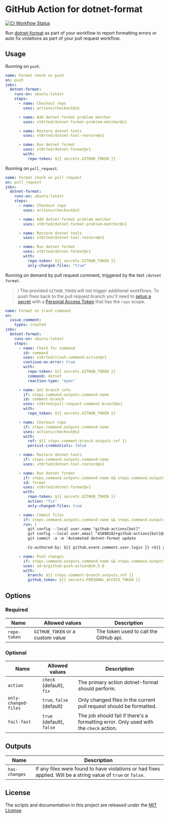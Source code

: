 # GitHub Action for dotnet-format

[![CI Workflow Status](https://github.com/xt0rted/dotnet-format/workflows/CI/badge.svg)](https://github.com/xt0rted/dotnet-format/actions?query=workflow%3ACI)

Run [dotnet-format](https://github.com/dotnet/format) as part of your workflow to report formatting errors or auto fix violations as part of your pull request workflow.

## Usage

Running on `push`.

```yml
name: Format check on push
on: push
jobs:
  dotnet-format:
    runs-on: ubuntu-latest
    steps:
      - name: Checkout repo
        uses: actions/checkout@v2

      - name: Add dotnet-format problem matcher
        uses: xt0rted/dotnet-format-problem-matcher@v1

      - name: Restore dotnet tools
        uses: xt0rted/dotnet-tool-restore@v1

      - name: Run dotnet format
        uses: xt0rted/dotnet-format@v1
        with:
          repo-token: ${{ secrets.GITHUB_TOKEN }}
```

Running on `pull_request`.

```yml
name: Format check on pull request
on: pull_request
jobs:
  dotnet-format:
    runs-on: ubuntu-latest
    steps:
      - name: Checkout repo
        uses: actions/checkout@v2

      - name: Add dotnet-format problem matcher
        uses: xt0rted/dotnet-format-problem-matcher@v1

      - name: Restore dotnet tools
        uses: xt0rted/dotnet-tool-restore@v1

      - name: Run dotnet format
        uses: xt0rted/dotnet-format@v1
        with:
          repo-token: ${{ secrets.GITHUB_TOKEN }}
          only-changed-files: "true"
```

Running on demand by pull request comment, triggered by the text `/dotnet format`.

> ℹ The provided `GITHUB_TOKEN` will not trigger additional workflows.
> To push fixes back to the pull request branch you'll need to [setup a secret](https://help.github.com/en/actions/configuring-and-managing-workflows/creating-and-storing-encrypted-secrets) with a [Personal Access Token](https://github.com/settings/tokens/new?scopes=repo&description=github%20actions) that has the `repo` scope.

```yml
name: Format on slash command
on:
  issue_comment:
    types: created
jobs:
  dotnet-format:
    runs-on: ubuntu-latest
    steps:
      - name: Check for command
        id: command
        uses: xt0rted/slash-command-action@v1
        continue-on-error: true
        with:
          repo-token: ${{ secrets.GITHUB_TOKEN }}
          command: dotnet
          reaction-type: "eyes"

      - name: Get branch info
        if: steps.command.outputs.command-name
        id: comment-branch
        uses: xt0rted/pull-request-comment-branch@v1
        with:
          repo_token: ${{ secrets.GITHUB_TOKEN }}

      - name: Checkout repo
        if: steps.command.outputs.command-name
        uses: actions/checkout@v2
        with:
          ref: ${{ steps.comment-branch.outputs.ref }}
          persist-credentials: false

      - name: Restore dotnet tools
        if: steps.command.outputs.command-name
        uses: xt0rted/dotnet-tool-restore@v1

      - name: Run dotnet format
        if: steps.command.outputs.command-name && steps.command.outputs.command-arguments == 'format'
        id: format
        uses: xt0rted/dotnet-format@v1
        with:
          repo-token: ${{ secrets.GITHUB_TOKEN }}
          action: "fix"
          only-changed-files: true

      - name: Commit files
        if: steps.command.outputs.command-name && steps.command.outputs.command-arguments == 'format' && steps.format.outputs.has-changes == 'true'
        run: |
          git config --local user.name "github-actions[bot]"
          git config --local user.email "41898282+github-actions[bot]@users.noreply.github.com"
          git commit -a -m 'Automated dotnet-format update

          Co-authored-by: ${{ github.event.comment.user.login }} <${{ github.event.comment.user.id }}+${{ github.event.comment.user.login }}@users.noreply.github.com>'

      - name: Push changes
        if: steps.command.outputs.command-name && steps.command.outputs.command-arguments == 'format' && steps.format.outputs.has-changes == 'true'
        uses: ad-m/github-push-action@v0.5.0
        with:
          branch: ${{ steps.comment-branch.outputs.ref }}
          github_token: ${{ secrets.PERSONAL_ACCESS_TOKEN }}
```

## Options

### Required

Name | Allowed values | Description
-- | -- | --
`repo-token` | `GITHUB_TOKEN` or a custom value | The token used to call the GitHub api.

### Optional

Name | Allowed values | Description
-- | -- | --
`action` | `check` (default), `fix` | The primary action dotnet-format should perform.
`only-changed-files` | `true`, `false` (default) | Only changed files in the current pull request should be formatted.
`fail-fast` | `true` (default), `false` | The job should fail if there's a formatting error. Only used with the `check` action.

## Outputs

Name | Description
-- | --
`has-changes` | If any files were found to have violations or had fixes applied. Will be a string value of `true` or `false`.

## License

The scripts and documentation in this project are released under the [MIT License](LICENSE)
